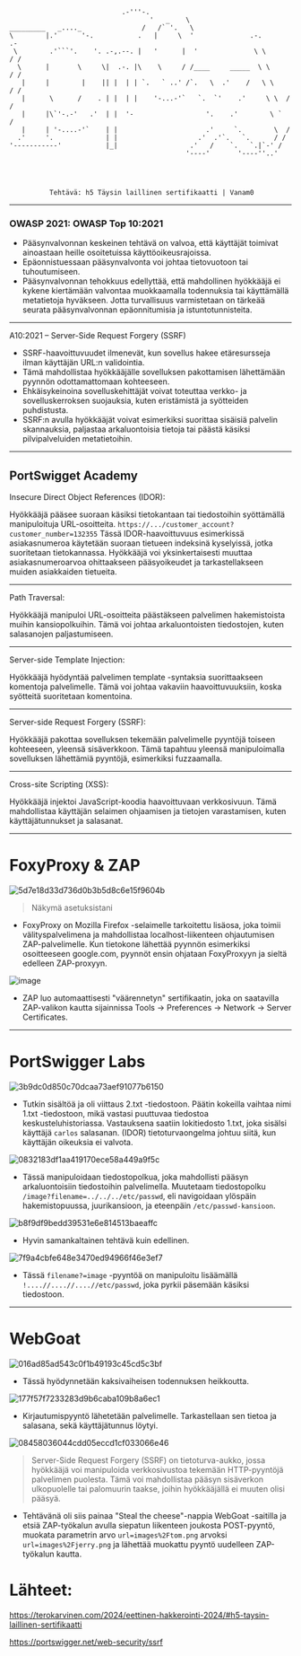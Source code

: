 
```
                            .-'''-.                                 
                                   '   _    \                               
_________   _...._               /   /` '.   \                              
\        |.'      '-.           .   |     \  '              .-.          .- 
 \        .'```'.    '. .-,.--. |   '      |  '              \ \        / / 
  \      |       \     \|  .-. |\    \     / /____     _____  \ \      / /  
   |     |        |    || |  | | `.   ` ..' /`.   \  .'    /   \ \    / /   
   |      \      /    . | |  | |    '-...-'`   `.  `'    .'     \ \  / /    
   |     |\`'-.-'   .'  | |  '-                  '.    .'        \ `  /     
   |     | '-....-'`    | |                      .'     `.        \  /      
  .'     '.             | |                    .'  .'`.   `.      / /       
'-----------'           |_|                  .'   /    `.   `.|`-' /        
                                            '----'       '----''..'      




          Tehtävä: h5 Täysin laillinen sertifikaatti | Vanam0

```



--------


### OWASP 2021: OWASP Top 10:2021

- Pääsynvalvonnan keskeinen tehtävä on valvoa, että käyttäjät toimivat ainoastaan heille osoitetuissa käyttöoikeusrajoissa. 
- Epäonnistuessaan pääsynvalvonta voi johtaa tietovuotoon tai tuhoutumiseen.
- Pääsynvalvonnan tehokkuus edellyttää, että mahdollinen hyökkääjä ei kykene kiertämään valvontaa muokkaamalla todennuksia tai käyttämällä metatietoja hyväkseen. Jotta turvallisuus varmistetaan on tärkeää seurata pääsynvalvonnan epäonnitumisia ja istuntotunnisteita.

---

A10:2021 – Server-Side Request Forgery (SSRF)


- SSRF-haavoittuvuudet ilmenevät, kun sovellus hakee etäresursseja ilman käyttäjän URL:n validointia.
- Tämä mahdollistaa hyökkääjälle sovelluksen pakottamisen lähettämään pyynnön odottamattomaan kohteeseen.
- Ehkäisykeinoina sovelluskehittäjät voivat toteuttaa verkko- ja sovelluskerroksen suojauksia, kuten eristämistä ja syötteiden puhdistusta.
- SSRF:n avulla hyökkääjät voivat esimerkiksi suorittaa sisäisiä palvelin skannauksia, paljastaa arkaluontoisia tietoja tai päästä käsiksi pilvipalveluiden metatietoihin.
  
---


## PortSwigget Academy

Insecure Direct Object References (IDOR):

Hyökkääjä pääsee suoraan käsiksi tietokantaan tai tiedostoihin syöttämällä manipuloituja URL-osoitteita.
`https://.../customer_account?customer_number=132355`
Tässä IDOR-haavoittuvuus esimerkissä asiakasnumeroa käytetään suoraan tietueen indeksinä kyselyissä, jotka suoritetaan tietokannassa. Hyökkääjä voi yksinkertaisesti muuttaa asiakasnumeroarvoa ohittaakseen pääsyoikeudet ja tarkastellakseen muiden asiakkaiden tietueita.

---

Path Traversal:

Hyökkääjä manipuloi URL-osoitteita päästäkseen palvelimen hakemistoista muihin kansiopolkuihin.
Tämä voi johtaa arkaluontoisten tiedostojen, kuten salasanojen paljastumiseen.

---

Server-side Template Injection:

Hyökkääjä hyödyntää palvelimen template -syntaksia suorittaakseen komentoja palvelimelle.
Tämä voi johtaa vakaviin haavoittuvuuksiin, koska syötteitä suoritetaan komentoina.

---
Server-side Request Forgery (SSRF):

Hyökkääjä pakottaa sovelluksen tekemään palvelimelle pyyntöjä toiseen kohteeseen, yleensä sisäverkkoon.
Tämä tapahtuu yleensä manipuloimalla sovelluksen lähettämiä pyyntöjä, esimerkiksi fuzzaamalla.

---

Cross-site Scripting (XSS):


Hyökkääjä injektoi JavaScript-koodia haavoittuvaan verkkosivuun.
Tämä mahdollistaa käyttäjän selaimen ohjaamisen ja tietojen varastamisen, kuten käyttäjätunnukset ja salasanat.

---

# FoxyProxy & ZAP

![5d7e18d33d736d0b3b5d8c6e15f9604b](https://github.com/Vanam0/tunkeutumistestaus/assets/122449444/8c4f2ec7-385b-46df-9dd2-49c5c6e029c5)

> Näkymä asetuksistani



- FoxyProxy on Mozilla Firefox -selaimelle tarkoitettu lisäosa, joka toimii välityspalvelimena ja mahdollistaa localhost-liikenteen ohjautumisen ZAP-palvelimelle.
Kun tietokone lähettää pyynnön esimerkiksi osoitteeseen google.com, pyynnöt ensin ohjataan FoxyProxyyn ja sieltä edelleen ZAP-proxyyn.

![image](https://github.com/Vanam0/tunkeutumistestaus/assets/122449444/50a7af26-b733-4f80-a22a-018e89de3d95)


- ZAP luo automaattisesti "väärennetyn" sertifikaatin, joka on saatavilla ZAP-valikon kautta sijainnissa Tools -> Preferences -> Network -> Server Certificates.

----

# PortSwigger Labs


![3b9dc0d850c70dcaa73aef91077b6150](https://github.com/Vanam0/tunkeutumistestaus/assets/122449444/620e1339-ccfd-465a-8720-9e3fcf803bc9)
- Tutkin sisältöä ja oli viittaus 2.txt -tiedostoon. Päätin kokeilla vaihtaa nimi 1.txt -tiedostoon, mikä vastasi puuttuvaa tiedostoa keskusteluhistoriassa.
Vastauksena saatiin lokitiedosto 1.txt, joka sisälsi käyttäjä `carlos` salasanan.
(IDOR) tietoturvaongelma johtuu siitä, kun käyttäjän oikeuksia ei valvota.

![0832183df1aa419170ece58a449a9f5c](https://github.com/Vanam0/tunkeutumistestaus/assets/122449444/65f89fcb-8460-45a8-b77d-ef57ddc9f5c6)
- Tässä manipuloidaan tiedostopolkua, joka mahdollisti pääsyn arkaluontoisiin tiedostoihin palvelimella. 
Muutetaam tiedostopolku `/image?filename=../../../etc/passwd`, eli navigoidaan ylöspäin hakemistopuussa, juurikansioon, ja eteenpäin `/etc/passwd-kansioon`.

![b8f9df9bedd39531e6e814513baeaffc](https://github.com/Vanam0/tunkeutumistestaus/assets/122449444/13cde8c4-b674-4a38-ac8e-cc3e10b4f31c)

- Hyvin samankaltainen tehtävä kuin edellinen.

![7f9a4cbfe648e3470ed94966f46e3ef7](https://github.com/Vanam0/tunkeutumistestaus/assets/122449444/8b2f2594-8b70-406e-9ef5-a0b368a7d424)

- Tässä `filename?=image` -pyyntöä on manipuloitu lisäämällä `!....//....//....//etc/passwd`, joka pyrkii päsemään käsiksi tiedostoon.

------


# WebGoat


![016ad85ad543c0f1b49193c45cd5c3bf](https://github.com/Vanam0/tunkeutumistestaus/assets/122449444/fd81b4b5-7ad2-4fa4-a65b-66016e46a060)

- Tässä hyödynnetään kaksivaiheisen todennuksen heikkoutta. 



![177f57f7233283d9b6caba109b8a6ec1](https://github.com/Vanam0/tunkeutumistestaus/assets/122449444/176cc34b-0bde-4048-9f1a-aa79424fb693)




- Kirjautumispyyntö lähetetään palvelimelle. Tarkastellaan sen tietoa ja salasana, sekä käyttäjätunnus löytyi.


![08458036044cdd05eccd1cf033066e46](https://github.com/Vanam0/tunkeutumistestaus/assets/122449444/55526002-6539-4b2c-847d-be076e8163cf)
> Server-Side Request Forgery (SSRF) on tietoturva-aukko, jossa hyökkääjä voi manipuloida verkkosivustoa tekemään HTTP-pyyntöjä palvelimen puolesta. Tämä voi mahdollistaa pääsyn sisäverkon ulkopuolelle tai palomuurin taakse, joihin hyökkääjällä ei muuten olisi pääsyä.

- Tehtävänä oli siis painaa "Steal the cheese"-nappia WebGoat -saitilla ja etsiä ZAP-työkalun avulla siepatun liikenteen joukosta POST-pyyntö, muokata parametrin arvo `url=images%2Ftom.png` arvoksi `url=images%2Fjerry.png` ja lähettää muokattu pyyntö uudelleen ZAP-työkalun kautta.  




# Lähteet:

https://terokarvinen.com/2024/eettinen-hakkerointi-2024/#h5-taysin-laillinen-sertifikaatti

https://portswigger.net/web-security/ssrf

